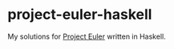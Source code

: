 # project-euler-haskell
My solutions for [Project Euler](https://projecteuler.net/) written in Haskell.
